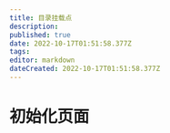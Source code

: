 ```yaml
---
title: 目录挂载点
description: 
published: true
date: 2022-10-17T01:51:58.377Z
tags: 
editor: markdown
dateCreated: 2022-10-17T01:51:58.377Z
---
```


# 初始化页面